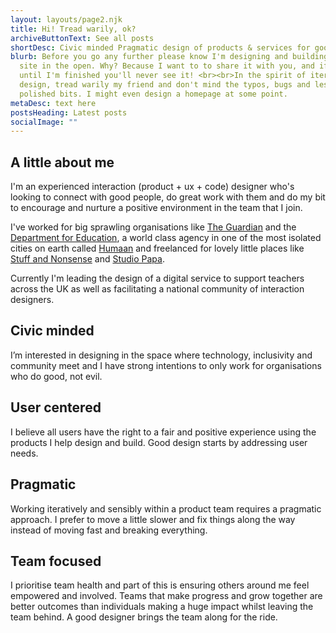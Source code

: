 ```yaml
---
layout: layouts/page2.njk
title: Hi! Tread warily, ok?
archiveButtonText: See all posts
shortDesc: Civic minded Pragmatic design of products & services for good, not evil*
blurb: Before you go any further please know I'm designing and building this
  site in the open. Why? Because I want to to share it with you, and if I wait
  until I'm finished you'll never see it! <br><br>In the spirit of iterative
  design, tread warily my friend and don't mind the typos, bugs and less
  polished bits. I might even design a homepage at some point.
metaDesc: text here
postsHeading: Latest posts
socialImage: ""
---
```

## A little about me

I'm an experienced interaction (product + ux + code) designer who's looking to connect with good people, do great work with them and do my bit to encourage and nurture a positive environment in the team that I join.

I've worked for big sprawling organisations like [The Guardian](https://www.theguardian.com/uk) and the [Department for Education](https://www.gov.uk/government/organisations/department-for-education), a world class agency in one of the most isolated cities on earth called [Humaan](http://humaan.com/) and freelanced for lovely little places like [Stuff and Nonsense](https://stuffandnonsense.co.uk/) and [Studio Papa](https://studiopapa.com.au/).

Currently I'm leading the design of a digital service to support teachers across the UK as well as facilitating a national community of interaction designers.

## Civic minded

I’m interested in designing in the space where technology, inclusivity and community meet and I have strong intentions to only work for organisations who do good, not evil. 

## User centered

I believe all users have the right to a fair and positive experience using the products I help design and build. Good design starts by addressing user needs.

## Pragmatic

Working iteratively and sensibly within a product team requires a pragmatic approach. I prefer to move a little slower and fix things along the way instead of moving fast and breaking everything.

## Team focused

I prioritise team health and part of this is ensuring others around me feel empowered and involved. Teams that make progress and grow together are better outcomes than individuals making a huge impact whilst leaving the team behind. A good designer brings the team along for the ride.